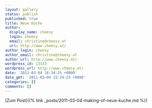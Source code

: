 ```yaml
---
layout: gallery
status: publish
published: true
title: Neue Küche
author:
  display_name: cheesy
  login: cheesy
  email: christine@cheesy.at
  url: http://www.cheesy.at/
author_login: cheesy
author_email: christine@cheesy.at
author_url: http://www.cheesy.at/
wordpress_id: 13333
wordpress_url: http://www.cheesy.at/
date: '2011-03-04 16:34:25 +0000'
date_gmt: '2011-03-04 15:34:25 +0000'
categories: []
comments: []
---
```


[Zum Post]({% link _posts/2011-03-04-making-of-neue-kuche.md %})
<!--:-->
